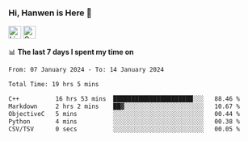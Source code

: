 ### Hi, Hanwen is Here 👋
<p>
	<a href="https://www.linkedin.com/in/liu-hanwen/"><img src="https://img.shields.io/badge/@hanwen-0A66C2?style=flat&logo=LinkedIn&logoColor=white" alt="Linkedin"  height="25px"/></a> 
	<a href="https://scholar.google.com/citations?user=HDF0su0AAAAJ"><img src="https://img.shields.io/badge/scholar-4385FE.svg?&style=plastic&logo=google-scholar&logoColor=white" alt="Google Scholar" height="25px"> </a>
</p>

📊 **The last 7 days I spent my time on** 
<!--START_SECTION:waka-->

```txt
From: 07 January 2024 - To: 14 January 2024

Total Time: 19 hrs 5 mins

C++          16 hrs 53 mins  ██████████████████████░░░   88.46 %
Markdown     2 hrs 2 mins    ██▓░░░░░░░░░░░░░░░░░░░░░░   10.67 %
ObjectiveC   5 mins          ░░░░░░░░░░░░░░░░░░░░░░░░░   00.44 %
Python       4 mins          ░░░░░░░░░░░░░░░░░░░░░░░░░   00.38 %
CSV/TSV      0 secs          ░░░░░░░░░░░░░░░░░░░░░░░░░   00.05 %
```

<!--END_SECTION:waka-->


<!--
**david990917/david990917** is a ✨ _special_ ✨ repository because its `README.md` (this file) appears on your GitHub profile.

Here are some ideas to get you started:

- 🔭 I’m currently working on ...
- 🌱 I’m currently learning ...
- 👯 I’m looking to collaborate on ...
- 🤔 I’m looking for help with ...
- 💬 Ask me about ...
- 📫 How to reach me: ...
- 😄 Pronouns: ...
- ⚡ Fun fact: ...
-->
